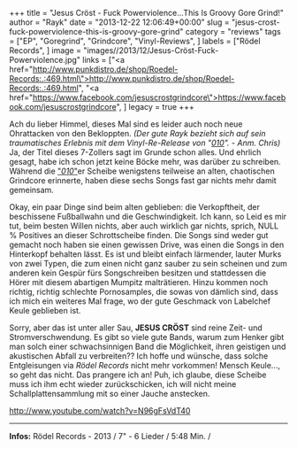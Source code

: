 +++
title = "Jesus Cröst - Fuck Powerviolence...This Is Groovy Gore Grind!"
author = "Rayk"
date = "2013-12-22 12:06:49+00:00"
slug = "jesus-crost-fuck-powerviolence-this-is-groovy-gore-grind"
category = "reviews"
tags = ["EP", "Goregrind", "Grindcore", "Vinyl-Reviews", ]
labels = ["Rödel Records", ]
image = "images//2013/12/Jesus-Cröst-Fuck-Powerviolence.jpg"
links = ["<a href=\"http://www.punkdistro.de/shop/Roedel-Records:.:469.html\">http://www.punkdistro.de/shop/Roedel-Records:.:469.html</a>", "<a href=\"https://www.facebook.com/jesuscrostgrindcore\">https://www.facebook.com/jesuscrostgrindcore</a>", ]
legacy = true
+++

Ach du lieber Himmel, dieses Mal sind es leider auch noch neue Ohrattacken von den Bekloppten. _(Der gute Rayk bezieht sich auf sein traumatisches Erlebnis mit dem Vinyl-Re-Release von "<a href="http://necroslaughter.de/2013/12/jesus-crost-010/" title="Jesus Cröst – 010">010</a>". - Anm. Chris)_ Ja, der Titel dieses 7-Zollers sagt im Grunde schon alles. Und ehrlich gesagt, habe ich schon jetzt keine Böcke mehr, was darüber zu schreiben. Während die <a href="http://necroslaughter.de/2013/12/jesus-crost-010/" title="Jesus Cröst – 010">"_010_"</a>er Scheibe wenigstens teilweise an alten, chaotischen Grindcore erinnerte, haben diese sechs Songs fast gar nichts mehr damit gemeinsam.

Okay, ein paar Dinge sind beim alten geblieben: die Verkopftheit, der beschissene Fußballwahn und die Geschwindigkeit. Ich kann, so Leid es mir tut, beim besten Willen nichts, aber auch wirklich gar nichts, sprich, NULL % Positives an dieser Schrottscheibe finden. Die Songs sind weder gut gemacht noch haben sie einen gewissen Drive, was einen die Songs in den Hinterkopf behalten lässt. Es ist und bleibt einfach lärmender, lauter Murks von zwei Typen, die zum einen nicht ganz sauber zu sein scheinen und zum anderen kein Gespür fürs Songschreiben besitzen und stattdessen die Hörer mit diesem abartigen Mumpitz malträtieren. Hinzu kommen noch richtig, richtig schlechte Pornosamples, die sowas von dämlich sind, dass ich mich ein weiteres Mal frage, wo der gute Geschmack von Labelchef Keule geblieben ist.

Sorry, aber das ist unter aller Sau, **JESUS CRÖST** sind reine Zeit- und Stromverschwendung. Es gibt so viele gute Bands, warum zum Henker gibt man solch einer schwachsinnigen Band die Möglichkeit, ihren geistigen und akustischen Abfall zu verbreiten?? Ich hoffe und wünsche, dass solche Entgleisungen via _Rödel Records_ nicht mehr vorkommen! Mensch Keule..., so geht das nicht. Das prangere ich an! Puh, ich glaube, diese Scheibe muss ich ihm echt wieder zurückschicken, ich will nicht meine Schallplattensammlung mit so einer Jauche anstecken.

http://www.youtube.com/watch?v=N96gFsVdT40



---
**Infos:**
Rödel Records - 2013 / 
7" - 6 Lieder / 5:48 Min. / 
